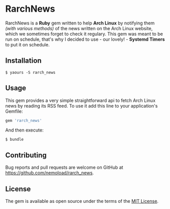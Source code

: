 # RarchNews
RarchNews is a **Ruby** gem written to help **Arch Linux** by notifying them _(with various methods)_ of the news written on the Arch Linux website, which we sometimes forget to check it regulary.
This gem was meant to be run on schedule, that's why I decided to use - our lovely! - **Systemd Timers** to put it on schedule.

## Installation

```
$ yaours -S rarch_news
```


## Usage

This gem provides a very simple straightforward api to fetch Arch Linux news by reading its RSS feed. To use it add this line to your application's Gemfile:

```ruby
gem 'rarch_news'
```

And then execute:

    $ bundle
    
## Contributing

Bug reports and pull requests are welcome on GitHub at https://github.com/nemoload/rarch_news.


## License

The gem is available as open source under the terms of the [MIT License](http://opensource.org/licenses/MIT).

